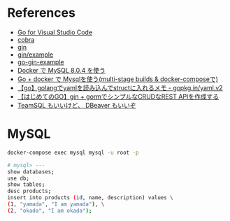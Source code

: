 # References

* [Go for Visual Studio Code](https://marketplace.visualstudio.com/items?itemName=ms-vscode.Go)
* [cobra](https://github.com/spf13/cobra)
* [gin](https://github.com/gin-gonic/gin)
* [gin/example](https://github.com/gin-gonic/examples)
* [go-gin-example](https://github.com/eddycjy/go-gin-example)
* [Docker で MySQL 8.0.4 を使う](https://qiita.com/yensaki/items/9e453b7320ca2d0461c7)
* [Go + docker で Mysqlを使う(multi-stage builds & docker-composeで)](https://qiita.com/t0w4/items/e886a514559cdb295600)
* [【go】golangでyamlを読み込んでstructに入れるメモ - gopkg.in/yaml.v2](https://www.tweeeety.blog/entry/2017/06/04/231043)
* [【はじめてのGO】gin + gormでシンプルなCRUDなREST APIを作成する](https://qiita.com/daitasu/items/9428220810816972b5d5#read)
* [TeamSQL もいいけど、 DBeaver もいいぞ](https://qiita.com/nanasess/items/609c7cda4adee344221c)

# MySQL

```bash
docker-compose exec mysql mysql -u root -p

# mysql> ---
show databases;
use db;
show tables;
desc products;
insert into products (id, name, description) values \
(1, "yamada", "I am yamada"), \
(2, "okada", "I am okada");
```
